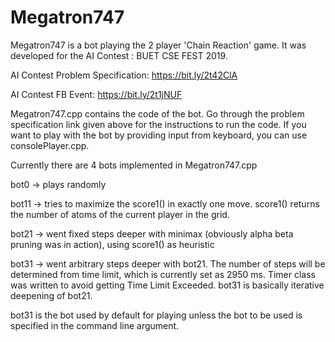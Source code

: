 # Megatron747

Megatron747 is a bot playing the 2 player 'Chain Reaction' game. It was developed for the AI Contest : BUET CSE FEST 2019.

AI Contest Problem Specification: https://bit.ly/2t42ClA

AI Contest FB Event: https://bit.ly/2t1jNUF

Megatron747.cpp contains the code of the bot. Go through the problem specification link given above for the instructions to run the code. If you want to play with the bot by providing input from keyboard, you can use consolePlayer.cpp.

Currently there are 4 bots implemented in Megatron747.cpp

bot0 -> plays randomly

bot11 -> tries to maximize the score1() in exactly one move. score1() returns the number of atoms of the current player in the grid.

bot21 -> went fixed steps deeper with minimax (obviously alpha beta pruning was in action), using score1() as heuristic

bot31 -> went arbitrary steps deeper with bot21. The number of steps will be determined from time limit, which is currently set as 2950 ms. Timer class was written to avoid getting Time Limit Exceeded. bot31 is basically iterative deepening of bot21.

bot31 is the bot used by default for playing unless the bot to be used is specified in the command line argument.

